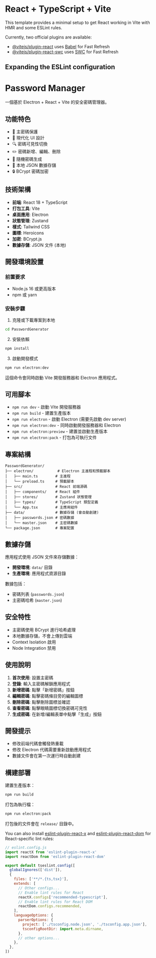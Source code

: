# React + TypeScript + Vite

This template provides a minimal setup to get React working in Vite with HMR and some ESLint rules.

Currently, two official plugins are available:

- [@vitejs/plugin-react](https://github.com/vitejs/vite-plugin-react/blob/main/packages/plugin-react) uses [Babel](https://babeljs.io/) for Fast Refresh
- [@vitejs/plugin-react-swc](https://github.com/vitejs/vite-plugin-react/blob/main/packages/plugin-react-swc) uses [SWC](https://swc.rs/) for Fast Refresh

## Expanding the ESLint configuration

# Password Manager

一個基於 Electron + React + Vite 的安全密碼管理器。

## 功能特色

- 🔐 主密碼保護
- 📱 現代化 UI 設計
- 🔍 密碼可見性切換
- ✏️ 密碼新增、編輯、刪除
- 🎲 隨機密碼生成
- 💾 本地 JSON 數據存儲
- 🔒 BCrypt 密碼加密

## 技術架構

- **前端**: React 18 + TypeScript
- **打包工具**: Vite
- **桌面應用**: Electron
- **狀態管理**: Zustand
- **樣式**: Tailwind CSS
- **圖標**: Heroicons
- **加密**: BCrypt.js
- **數據存儲**: JSON 文件 (本地)

## 開發環境設置

### 前置要求

- Node.js 16 或更高版本
- npm 或 yarn

### 安裝步驟

1. 克隆或下載專案到本地
```bash
cd PasswordGenerator
```

2. 安裝依賴
```bash
npm install
```

3. 啟動開發模式
```bash
npm run electron:dev
```

這個命令會同時啟動 Vite 開發服務器和 Electron 應用程式。

## 可用腳本

- `npm run dev` - 啟動 Vite 開發服務器
- `npm run build` - 建置生產版本
- `npm run electron` - 啟動 Electron (需要先啟動 dev server)
- `npm run electron:dev` - 同時啟動開發服務器和 Electron
- `npm run electron:preview` - 建置並啟動生產版本
- `npm run electron:pack` - 打包為可執行文件

## 專案結構

```
PasswordGenerator/
├── electron/           # Electron 主進程和預載腳本
│   ├── main.ts        # 主進程
│   └── preload.ts     # 預載腳本
├── src/               # React 前端源碼
│   ├── components/    # React 組件
│   ├── stores/        # Zustand 狀態管理
│   ├── types/         # TypeScript 類型定義
│   └── App.tsx        # 主應用組件
├── data/              # 數據存儲 (會自動創建)
│   ├── passwords.json # 密碼數據
│   └── master.json    # 主密碼數據
└── package.json       # 專案配置
```

## 數據存儲

應用程式使用 JSON 文件來存儲數據：

- **開發環境**: `data/` 目錄
- **生產環境**: 應用程式資源目錄

數據包括：
- 密碼列表 (`passwords.json`)
- 主密碼哈希 (`master.json`)

## 安全特性

- 主密碼使用 BCrypt 進行哈希處理
- 本地數據存儲，不會上傳到雲端
- Context Isolation 啟用
- Node Integration 禁用

## 使用說明

1. **首次使用**: 設置主密碼
2. **登錄**: 輸入主密碼解鎖應用程式
3. **新增密碼**: 點擊「新增密碼」按鈕
4. **編輯密碼**: 點擊密碼條目旁的編輯圖標
5. **刪除密碼**: 點擊刪除圖標並確認
6. **查看密碼**: 點擊眼睛圖標切換密碼可見性
7. **生成密碼**: 在新增/編輯表單中點擊「生成」按鈕

## 開發提示

- 修改前端代碼會觸發熱重載
- 修改 Electron 代碼需要重新啟動應用程式
- 數據文件會在第一次運行時自動創建

## 構建部署

建置生產版本：
```bash
npm run build
```

打包為執行檔：
```bash
npm run electron:pack
```

打包後的文件會在 `release/` 目錄中。

You can also install [eslint-plugin-react-x](https://github.com/Rel1cx/eslint-react/tree/main/packages/plugins/eslint-plugin-react-x) and [eslint-plugin-react-dom](https://github.com/Rel1cx/eslint-react/tree/main/packages/plugins/eslint-plugin-react-dom) for React-specific lint rules:

```js
// eslint.config.js
import reactX from 'eslint-plugin-react-x'
import reactDom from 'eslint-plugin-react-dom'

export default tseslint.config([
  globalIgnores(['dist']),
  {
    files: ['**/*.{ts,tsx}'],
    extends: [
      // Other configs...
      // Enable lint rules for React
      reactX.configs['recommended-typescript'],
      // Enable lint rules for React DOM
      reactDom.configs.recommended,
    ],
    languageOptions: {
      parserOptions: {
        project: ['./tsconfig.node.json', './tsconfig.app.json'],
        tsconfigRootDir: import.meta.dirname,
      },
      // other options...
    },
  },
])
```
